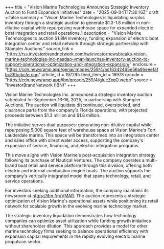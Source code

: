 +++
title = "Vision Marine Technologies Announces Strategic Inventory Auction to Fund Expansion Initiatives"
date = "2025-09-04T17:30:16Z"
draft = false
summary = "Vision Marine Technologies is liquidating surplus inventory through a strategic auction to generate $1.3-1.8 million in non-dilutive capital while repurposing warehouse space for expanded electric boat integration and retail operations."
description = "Vision Marine Technologies to auction $1.8M inventory, funding expansion of electric boat integration center and retail network through strategic partnership with Stampler Auctions."
source_link = "https://rss.investorbrandnetwork.com/iw/investornewsbreaks-vision-marine-technologies-inc-nasdaq-vmar-launches-inventory-auction-to-support-operational-optimization-and-integration-expansion/"
enclosure = "https://cdn.newsramp.app/genai/images/259/4/ad16342465e56a9beeefafbc89bcbcfe.png"
article_id = 197295
feed_item_id = 19978
qrcode = "https://cdn.newsramp.app/ibn/qrcode/259/4/glueZxqO.webp"
source = "InvestorBrandNetwork (IBN)"
+++

<p>Vision Marine Technologies Inc. announced a strategic inventory auction scheduled for September 16-18, 2025, in partnership with Stampler Auctions. The auction will liquidate discontinued, overstocked, and clearance parts from the company's Florida operations, with projected proceeds between $1.3 million and $1.8 million.</p><p>The initiative serves dual purposes: generating non-dilutive capital while repurposing 5,000 square feet of warehouse space at Vision Marine's Fort Lauderdale marina. This space will be transformed into an integration center and sales office with direct water access, supporting the company's expansion of service, financing, and electric integration programs.</p><p>This move aligns with Vision Marine's post-acquisition integration strategy following its purchase of Nautical Ventures. The company operates a multi-brand boat retail and service platform through this division, offering both electric and internal combustion engine boats. The auction supports the company's vertically integrated model that spans technology, retail, and service operations.</p><p>For investors seeking additional information, the company maintains its newsroom at <a href="https://ibn.fm/VMAR" rel="nofollow" target="_blank">https://ibn.fm/VMAR</a>. The auction represents a strategic optimization of Vision Marine's operational assets while positioning its retail network for scalable growth in the evolving marine technology market.</p><p>The strategic inventory liquidation demonstrates how technology companies can optimize asset utilization while funding growth initiatives without shareholder dilution. This approach provides a model for other marine technology firms seeking to balance operational efficiency with expansion capital requirements in the rapidly evolving electric marine propulsion sector.</p>